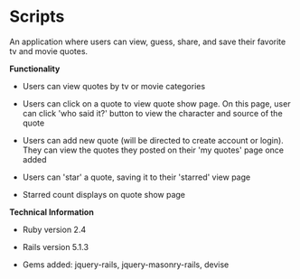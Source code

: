 # Scripts

An application where users can view, guess, share, and save their favorite tv and movie quotes.

**Functionality**
* Users can view quotes by tv or movie categories

* Users can click on a quote to view quote show page. On this page, user can click 'who said it?' button to view the character and source of the quote

* Users can add new quote (will be directed to create account or login). They can view the quotes they posted on their 'my quotes' page once added

* Users can 'star' a quote, saving it to their 'starred' view page

* Starred count displays on quote show page

**Technical Information**  
* Ruby version 2.4

* Rails version 5.1.3

* Gems added: jquery-rails, jquery-masonry-rails, devise
